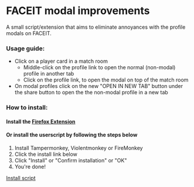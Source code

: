 # FACEIT modal improvements
A small script/extension that aims to eliminate annoyances with the profile modals on FACEIT.

### Usage guide:
- Click on a player card in a match room
    - Middle-click on the profile link to open the normal (non-modal) profile in another tab
    - Click on the profile link, to open the modal on top of the match room
- On modal profiles click on the new "OPEN IN NEW TAB" button under the share button to open the the non-modal profile in a new tab 
### How to install:
#### <b>Install the [Firefox Extension](https://addons.mozilla.org/en-US/firefox/addon/faceit-modal-improvements/)</b>
#### Or install the userscript by following the steps below
1. Install Tampermonkey, Violentmonkey or FireMonkey
2. Click the install link below
3. Click "Install" or "Confirm installation" or "OK"
4. You're done!  

[Install script](https://github.com/shakerrrr/faceit-modal-improvements/raw/master/faceit-modal-improvements.user.js)
